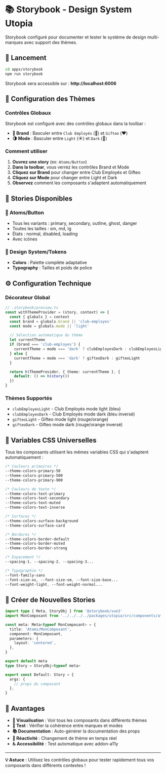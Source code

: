 # 📚 Storybook - Design System Utopia

Storybook configuré pour documenter et tester le système de design multi-marques avec support des thèmes.

## 🚀 Lancement

```bash
cd apps/storybook
npm run storybook
```

Storybook sera accessible sur : **http://localhost:6006**

## 🎨 Configuration des Thèmes

### **Contrôles Globaux**

Storybook est configuré avec des contrôles globaux dans la toolbar :

- **🏢 Brand** : Basculer entre `Club Employés` (💙) et `Gifteo` (❤️)
- **🌗 Mode** : Basculer entre `Light` (☀️) et `Dark` (🌙)

### **Comment utiliser**

1. **Ouvrez une story** (ex: `Atoms/Button`)
2. **Dans la toolbar**, vous verrez les contrôles Brand et Mode
3. **Cliquez sur Brand** pour changer entre Club Employés et Gifteo
4. **Cliquez sur Mode** pour changer entre Light et Dark
5. **Observez** comment les composants s'adaptent automatiquement

## 📖 Stories Disponibles

### **🔲 Atoms/Button**
- Tous les variants : primary, secondary, outline, ghost, danger
- Toutes les tailles : sm, md, lg  
- États : normal, disabled, loading
- Avec icônes

### **🎨 Design System/Tokens**
- **Colors** : Palette complète adaptative
- **Typography** : Tailles et poids de police

## ⚙️ Configuration Technique

### **Décorateur Global**
```typescript
// .storybook/preview.ts
const withThemeProvider = (story, context) => {
  const { globals } = context
  const brand = globals.brand || 'club-employes'
  const mode = globals.mode || 'light'
  
  // Sélection automatique du thème
  let currentTheme
  if (brand === 'club-employes') {
    currentTheme = mode === 'dark' ? clubEmployesDark : clubEmployesLight
  } else {
    currentTheme = mode === 'dark' ? gifteoDark : gifteoLight
  }

  return h(ThemeProvider, { theme: currentTheme }, {
    default: () => h(story())
  })
}
```

### **Thèmes Supportés**
- `clubEmployesLight` - Club Employés mode light (bleu)
- `clubEmployesDark` - Club Employés mode dark (bleu inversé)
- `gifteoLight` - Gifteo mode light (rouge/orange)
- `gifteoDark` - Gifteo mode dark (rouge/orange inversé)

## 🔗 Variables CSS Universelles

Tous les composants utilisent les mêmes variables CSS qui s'adaptent automatiquement :

```css
/* Couleurs primaires */
--theme-colors-primary-50
--theme-colors-primary-500
--theme-colors-primary-900

/* Couleurs de texte */
--theme-colors-text-primary
--theme-colors-text-secondary
--theme-colors-text-muted
--theme-colors-text-inverse

/* Surfaces */
--theme-colors-surface-background
--theme-colors-surface-card

/* Bordures */
--theme-colors-border-default
--theme-colors-border-muted
--theme-colors-border-strong

/* Espacement */
--spacing-1, --spacing-2, --spacing-3...

/* Typographie */
--font-family-sans
--font-size-xs, --font-size-sm, --font-size-base...
--font-weight-light, --font-weight-normal...
```

## 📝 Créer de Nouvelles Stories

```typescript
import type { Meta, StoryObj } from '@storybook/vue3'
import MonComposant from '../../../../packages/utopia/src/components/atoms/MonComposant/MonComposant.vue'

const meta: Meta<typeof MonComposant> = {
  title: 'Atoms/MonComposant',
  component: MonComposant,
  parameters: {
    layout: 'centered',
  },
}

export default meta
type Story = StoryObj<typeof meta>

export const Default: Story = {
  args: {
    // props du composant
  },
}
```

## 🎯 Avantages

- **👀 Visualisation** : Voir tous les composants dans différents thèmes
- **🧪 Test** : Vérifier la cohérence entre marques et modes
- **📚 Documentation** : Auto-générer la documentation des props
- **🔄 Réactivité** : Changement de thème en temps réel
- **♿ Accessibilité** : Test automatique avec addon-a11y

---

**💡 Astuce** : Utilisez les contrôles globaux pour tester rapidement tous vos composants dans différents contextes !
